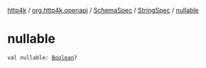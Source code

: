 [http4k](../../../index.md) / [org.http4k.openapi](../../index.md) / [SchemaSpec](../index.md) / [StringSpec](index.md) / [nullable](./nullable.md)

# nullable

`val nullable: `[`Boolean`](https://kotlinlang.org/api/latest/jvm/stdlib/kotlin/-boolean/index.html)`?`